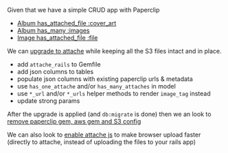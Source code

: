 Given that we have a simple CRUD app with Paperclip
- [Album has_attached_file :cover_art](https://github.com/choonkeat/paperclip_to_attache/blob/05ec43f60fe4dfbc55d84872698b2d5f7ca41ad3/app/models/album.rb#L2)
- [Album has_many :images](https://github.com/choonkeat/paperclip_to_attache/blob/05ec43f60fe4dfbc55d84872698b2d5f7ca41ad3/app/models/album.rb#L5)
- [Image has_attached_file :file](https://github.com/choonkeat/paperclip_to_attache/blob/05ec43f60fe4dfbc55d84872698b2d5f7ca41ad3/app/models/image.rb#L2)

We can [upgrade to attache](https://github.com/choonkeat/paperclip_to_attache/commit/a1f5d5b4cd90565dcaa3ad7cda3b348bf73c808e) while keeping all the S3 files intact and in place.
- add `attache_rails` to Gemfile
- add json columns to tables
- populate json columns with existing paperclip urls & metadata
- use `has_one_attache` and/or `has_many_attaches` in model
- use `*_url` and/or `*_urls` helper methods to render `image_tag` instead
- update strong params

After the upgrade is applied (and `db:migrate` is done) then we an look to [remove paperclip gem, aws gem and S3 config](https://github.com/choonkeat/paperclip_to_attache/commit/7a6a75dfbf3632386c3f5cb595bced3c05f40e81)

We can also look to [enable attache js](https://github.com/choonkeat/paperclip_to_attache/commit/060c6927842bbe7a6f74e25ba93af7ea4971bb11) to make browser upload faster (directly to attache, instead of uploading the files to your rails app)
